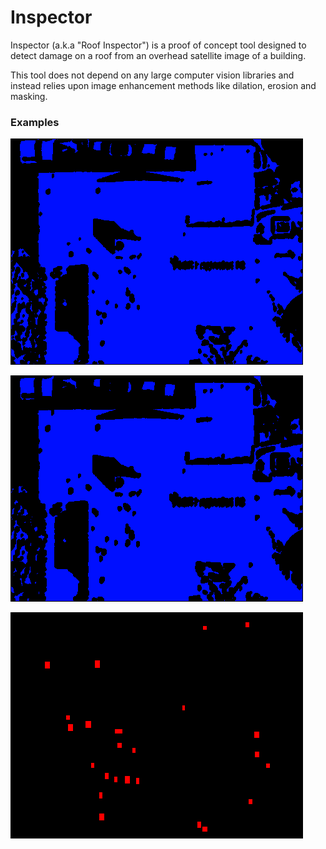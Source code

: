 # Inspector
Inspector (a.k.a "Roof Inspector") is a proof of concept tool designed to detect damage on a roof from an overhead satellite image of a building.  
  
This tool does not depend on any large computer vision libraries and instead relies upon image enhancement methods like dilation, erosion and masking.  

### Examples
![Image Mask Example](https://github.com/j-rockwell/inspector/blob/main/examples/img1_mask.png)

![Image Dilation Example](https://github.com/j-rockwell/inspector/blob/main/examples/img1_dilated.png)  

![Image Imperfection Example](https://github.com/j-rockwell/inspector/blob/main/examples/img1_imperfection.png)